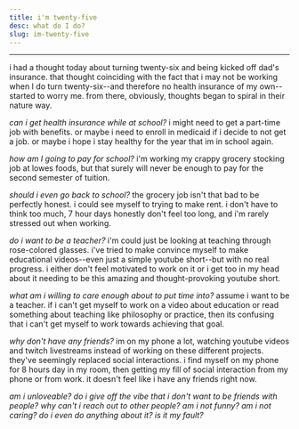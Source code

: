 ```yaml
---
title: i'm twenty-five
desc: what do I do?
slug: im-twenty-five
---
```


---

i had a thought today about turning twenty-six and being kicked off dad's insurance. that thought coinciding with the fact that i may not be working when I do turn twenty-six--and therefore no health insurance of my own--started to worry me. from there, obviously, thoughts began to spiral in their nature way.

_can i get health insurance while at school?_ i might need to get a part-time job with benefits. or maybe i need to enroll in medicaid if i decide to not get a job. or maybe i hope i stay healthy for the year that im in school again.

_how am I going to pay for school?_ i'm working my crappy grocery stocking job at lowes foods, but that surely will never be enough to pay for the second semester of tuition.

_should i even go back to school?_ the grocery job isn't that bad to be perfectly honest. i could see myself to trying to make rent. i don't have to think too much, 7 hour days honestly don't feel too long, and i'm rarely stressed out when working.

_do i want to be a teacher?_ i'm could just be looking at teaching through rose-colored glasses. i've tried to make convince myself to make educational videos--even just a simple youtube short--but with no real progress. i either don't feel motivated to work on it or i get too in my head about it needing to be this amazing and thought-provoking youtube short.

_what am i willing to care enough about to put time into?_ assume i want to be a teacher. if i can't get myself to work on a video about education or read something about teaching like philosophy or practice, then its confusing that i can't get myself to work towards achieving that goal.

_why don't have any friends?_ im on my phone a lot, watching youtube videos and twitch livestreams instead of working on these different projects. they've seemingly replaced social interactions. i find myself on my phone for 8 hours day in my room, then getting my fill of social interaction from my phone or from work. it doesn't feel like i have any friends right now.

_am i unloveable? do i give off the vibe that i don't want to be friends with people? why can't i reach out to other people? am i not funny? am i not caring? do i even do anything about it? is it my fault?_
